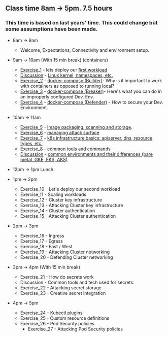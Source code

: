 ## Class time 8am -> 5pm. 7.5 hours 
### This time is based on last years' time. This could change but some assumptions have been made.


* 8am -> 9am
    * Welcome, Expectations, Connectivity and environment setup.

* 9am -> 10am (With 15 min break) (containers)
	* [Exercise_1](../Exercises/Build/FIRSTWORKLOAD.md) - lets deploy our [first workload](../Exercises/Build/FIRSTWORKLOAD.md)
	* [Discussion](https://docs.google.com/presentation/d/1W5gmw8x_ERPK_EHPNemk12-F2O05vSGp8yKdtxPJ4Gc/edit?usp=sharing) - [Linux kernel, namespaces, etc.](https://docs.google.com/presentation/d/1W5gmw8x_ERPK_EHPNemk12-F2O05vSGp8yKdtxPJ4Gc/edit?usp=sharing)
	* [Exercise_2](../Exercises/Build/build_e2.md) - [docker-compose (Builder)](../Exercises/Build/build_e2.md)-  Why is it important to work with containers as opposed to running local?
	* [Exercise_3](../Exercises/Break/break_e3.md) - [docker-compose (Breaker)](../Exercises/Break/break_e3.md)- Here's what you can do in an improperly configured Dev. Env.
	* [Exercise_4](../Exercises/Defend/defend_e4.md) - [docker-compose (Defender)](../Exercises/Defend/defend_e4.md) - How to secure your Dev. Environment.
	
* 10am -> 11am
	* [Exercise_5](../Exercises/Build/build_e5.md) - [Image packaging, scanning and storage](../Exercises/Build/build_e5.md).
	* [Exercise_6](../Exercises/Defend/defend_e6.md) - [managing attack surface](../Exercises/Defend/defend_e6.md)
	* [Exercise_7](../Exercises/Build/build_e7.md) - [k8s infrastructure basics: apiserver, dns, resource types, etc.](../Exercises/Build/build_e7.md)
	* [Exercise_8](../Exercises/Build/build_e8.md) - [common tools and commands](../Exercises/Build/build_e8.md)
	* [Discussion](https://docs.google.com/presentation/d/1TpoivL41TL-6t6rTEUfXONbwdIz8rMVUhJgCtO6qy5c/edit?usp=sharing) - [common environments and their differences (bare metal, GKE, EKS, AKS)](https://docs.google.com/presentation/d/1TpoivL41TL-6t6rTEUfXONbwdIz8rMVUhJgCtO6qy5c/edit?usp=sharing)
	
* 12pm -> 1pm Lunch

* 1pm -> 2pm
	* Exercise_10 - Let's deploy our second workload
	* Exercise_11 - Scaling workloads
	* Exercise_12 - Cluster key infrastructure
	* Exercise_13 - Attacking  Cluster key infrastructure
	* Exercise_14 - Cluster authentication
	* Exercise_15 - Attacking  Cluster authentication
	
* 2pm -> 3pm
	* Exercise_16 - Ingress
	* Exercise_17 - Egress
	* Exercise_18 - East / West
	* Exercise_19 - Attacking Cluster networking
	* Exercise_20 - Defending Cluster networking
	
* 3pm -> 4pm  (With 15 min break)
	* Exercise_21 - How do secrets work
	* Discussion  - Common tools and tech used for secrets.
	* Exercise_22 - Attacking secret storage
	* Exercise_23 - Creative secret integration
	
* 4pm -> 5pm
	* Exercise_24 - Kubectl plugins
	* Exercise_25 - Custom resource definitions
	* Exercise_26 - Pod Security policies
        * Exercise_27 - Attacking Pod Security policies
